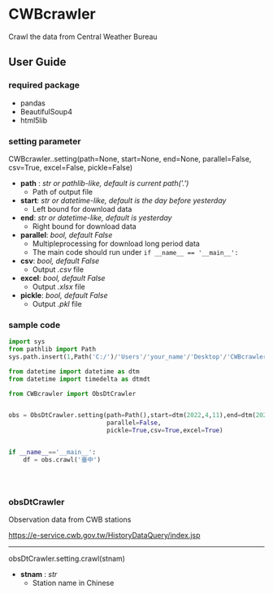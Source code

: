 # CWBcrawler

Crawl the data from Central Weather Bureau 

## User Guide

### required package

* pandas
* BeautifulSoup4
* html5lib

### setting parameter

CWBcrawler.<module>.setting(path=None, start=None, end=None, parallel=False,
csv=True, excel=False, pickle=False)

- **path** : *str or pathlib-like, default is current path('.')*
	- Path of output file
- **start**: *str or datetime-like, default is the day before yesterday*
	- Left bound for download data
- **end**: *str or datetime-like, default is yesterday*
	- Right bound for download data
- **parallel**: *bool, default False*
	- Multipleprocessing for download long period data
	- The main code should run under  `if __name__ == '__main__':`
- **csv**: *bool, default False*
	- Output *.csv* file
- **excel**: *bool, default False*
	- Output *.xlsx* file
- **pickle**: *bool, default False*
	- Output *.pkl* file

### sample code

```python
import sys
from pathlib import Path
sys.path.insert(1,Path('C:/')/'Users'/'your_name'/'Desktop'/'CWBcrawler')

from datetime import datetime as dtm
from datetime import timedelta as dtmdt

from CWBcrawler import ObsDtCrawler


obs = ObsDtCrawler.setting(path=Path(),start=dtm(2022,4,11),end=dtm(2022,4,13),
                           parallel=False,
						   pickle=True,csv=True,excel=True)


if __name__=='__main__':
	df = obs.crawl('臺中')





```



### obsDtCrawler

Observation data from CWB stations

https://e-service.cwb.gov.tw/HistoryDataQuery/index.jsp

---

obsDtCrawler.setting.crawl(stnam)

- **stnam** : *str*
	- Station name in Chinese



